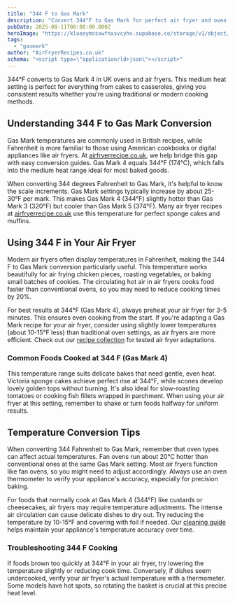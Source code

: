 ```yaml
---
title: "344 F to Gas Mark"
description: "Convert 344°F to Gas Mark for perfect air fryer and oven cooking. Includes UK conversion charts and temperature tips for baking success."
pubDate: 2025-08-11T00:00:00.000Z
heroImage: "https://klueoymssxwfnxsvcyhv.supabase.co/storage/v1/object/public/md/344-f-to-gas-mark-876e301d.png"
tags:
  - "gasmark"
author: "AirFryerRecipes.co.uk"
schema: "<script type=\"application/ld+json\"></script>"
---
```


<p>344°F converts to Gas Mark 4 in UK ovens and air fryers. This medium heat setting is perfect for everything from cakes to casseroles, giving you consistent results whether you're using traditional or modern cooking methods.</p>

<h2>Understanding 344 F to Gas Mark Conversion</h2>
<p>Gas Mark temperatures are commonly used in British recipes, while Fahrenheit is more familiar to those using American cookbooks or digital appliances like air fryers. At <a href=https://www.airfryerrecipe.co.uk/air-fryer-conversion-chart>airfryerrecipe.co.uk</a>, we help bridge this gap with easy conversion guides. Gas Mark 4 equals 344°F (174°C), which falls into the medium heat range ideal for most baked goods.</p>
<p>When converting 344 degrees Fahrenheit to Gas Mark, it's helpful to know the scale increments. Gas Mark settings typically increase by about 25-30°F per mark. This makes Gas Mark 4 (344°F) slightly hotter than Gas Mark 3 (320°F) but cooler than Gas Mark 5 (374°F). Many air fryer recipes at <a href=https://www.airfryerrecipe.co.uk/recipe-category/cakes>airfryerrecipe.co.uk</a> use this temperature for perfect sponge cakes and muffins.</p>

<h2>Using 344 F in Your Air Fryer</h2>
<p>Modern air fryers often display temperatures in Fahrenheit, making the 344 F to Gas Mark conversion particularly useful. This temperature works beautifully for air frying chicken pieces, roasting vegetables, or baking small batches of cookies. The circulating hot air in air fryers cooks food faster than conventional ovens, so you may need to reduce cooking times by 20%.</p>
<p>For best results at 344°F (Gas Mark 4), always preheat your air fryer for 3-5 minutes. This ensures even cooking from the start. If you're adapting a Gas Mark recipe for your air fryer, consider using slightly lower temperatures (about 10-15°F less) than traditional oven settings, as air fryers are more efficient. Check out our <a href=https://www.airfryerrecipe.co.uk/recipes>recipe collection</a> for tested air fryer adaptations.</p>

<h3>Common Foods Cooked at 344 F (Gas Mark 4)</h3>
<p>This temperature range suits delicate bakes that need gentle, even heat. Victoria sponge cakes achieve perfect rise at 344°F, while scones develop lovely golden tops without burning. It's also ideal for slow-roasting tomatoes or cooking fish fillets wrapped in parchment. When using your air fryer at this setting, remember to shake or turn foods halfway for uniform results.</p>

<h2>Temperature Conversion Tips</h2>
<p>When converting 344 Fahrenheit to Gas Mark, remember that oven types can affect actual temperatures. Fan ovens run about 20°C hotter than conventional ones at the same Gas Mark setting. Most air fryers function like fan ovens, so you might need to adjust accordingly. Always use an oven thermometer to verify your appliance's accuracy, especially for precision baking.</p>
<p>For foods that normally cook at Gas Mark 4 (344°F) like custards or cheesecakes, air fryers may require temperature adjustments. The intense air circulation can cause delicate dishes to dry out. Try reducing the temperature by 10-15°F and covering with foil if needed. Our <a href=https://www.airfryerrecipe.co.uk/air-fryer-cleaner>cleaning guide</a> helps maintain your appliance's temperature accuracy over time.</p>

<h3>Troubleshooting 344 F Cooking</h3>
<p>If foods brown too quickly at 344°F in your air fryer, try lowering the temperature slightly or reducing cook time. Conversely, if dishes seem undercooked, verify your air fryer's actual temperature with a thermometer. Some models have hot spots, so rotating the basket is crucial at this precise heat level.</p>